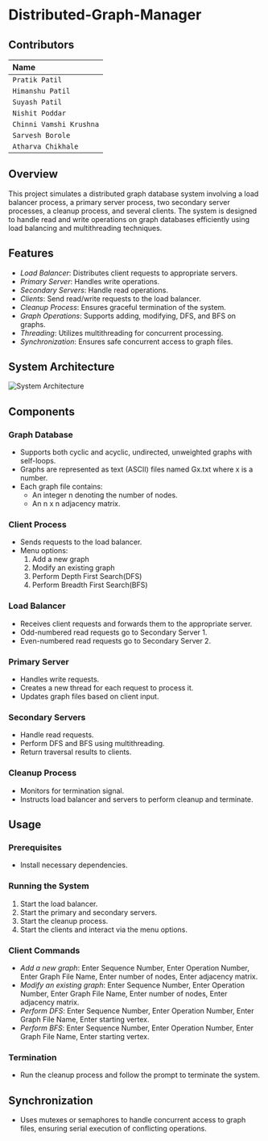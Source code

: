 # Distributed-Graph-Manager

## Contributors
| Name |
| :-------- |
| `Pratik Patil` |
| `Himanshu Patil` |
| `Suyash Patil` |
| `Nishit Poddar` |
| `Chinni Vamshi Krushna` |
| `Sarvesh Borole` |
| `Atharva Chikhale` |

## Overview
This project simulates a distributed graph database system involving a load balancer process, a primary server process, two secondary server processes, a cleanup process, and several clients. The system is designed to handle read and write operations on graph databases efficiently using load balancing and multithreading techniques.

## Features
- *Load Balancer*: Distributes client requests to appropriate servers.
- *Primary Server*: Handles write operations.
- *Secondary Servers*: Handle read operations.
- *Clients*: Send read/write requests to the load balancer.
- *Cleanup Process*: Ensures graceful termination of the system.
- *Graph Operations*: Supports adding, modifying, DFS, and BFS on graphs.
- *Threading*: Utilizes multithreading for concurrent processing.
- *Synchronization*: Ensures safe concurrent access to graph files.

## System Architecture
![System Architecture](architecture.png)

## Components
### Graph Database
- Supports both cyclic and acyclic, undirected, unweighted graphs with self-loops.
- Graphs are represented as text (ASCII) files named Gx.txt where x is a number.
- Each graph file contains:
  - An integer n denoting the number of nodes.
  - An n x n adjacency matrix.

### Client Process
- Sends requests to the load balancer.
- Menu options:
  1. Add a new graph
  2. Modify an existing graph
  3. Perform Depth First Search(DFS)
  4. Perform Breadth First Search(BFS)

### Load Balancer
- Receives client requests and forwards them to the appropriate server.
- Odd-numbered read requests go to Secondary Server 1.
- Even-numbered read requests go to Secondary Server 2.

### Primary Server
- Handles write requests.
- Creates a new thread for each request to process it.
- Updates graph files based on client input.

### Secondary Servers
- Handle read requests.
- Perform DFS and BFS using multithreading.
- Return traversal results to clients.

### Cleanup Process
- Monitors for termination signal.
- Instructs load balancer and servers to perform cleanup and terminate.

## Usage
### Prerequisites
- Install necessary dependencies.

### Running the System
1. Start the load balancer.
2. Start the primary and secondary servers.
3. Start the cleanup process.
4. Start the clients and interact via the menu options.

### Client Commands
- *Add a new graph*: Enter Sequence Number, Enter Operation Number, Enter Graph File Name, Enter number of nodes, Enter adjacency matrix.
- *Modify an existing graph*: Enter Sequence Number, Enter Operation Number, Enter Graph File Name, Enter number of nodes, Enter adjacency matrix.
- *Perform DFS*: Enter Sequence Number, Enter Operation Number, Enter Graph File Name, Enter starting vertex.
- *Perform BFS*: Enter Sequence Number, Enter Operation Number, Enter Graph File Name, Enter starting vertex.

### Termination
- Run the cleanup process and follow the prompt to terminate the system.

## Synchronization
- Uses mutexes or semaphores to handle concurrent access to graph files, ensuring serial execution of conflicting operations.

